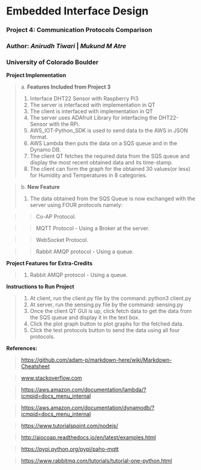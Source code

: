 # Embedded Interface Design
### Project 4: Communication Protocols Comparison
### Author: *Anirudh Tiwari*  |  *Mukund M Atre*
### University of Colorado Boulder  

**Project Implementation**  
>a. **Features Included from Project 3**
>1. Interface DHT22 Sensor with Raspberry Pi3
>2. The server is interfaced with implementation in QT
>3. The client is interfaced with implementation in QT
>4. The server uses ADAfruit Library for interfacing the DHT22-Sensor with the RPi.
>5. AWS_IOT-Python_SDK is used to send data to the AWS in JSON format.
>6. AWS Lambda then puts the data on a SQS queue and in the Dynamo DB.
>7. The client QT fetches the required data from the SQS queue and display the most recent obtained data and its time-stamp.  
>8. The client can form the graph for the obtained 30 values(or less) for Humidity and Temperatures in 8 categories.

>b. **New Feature**
>1. The data obtained from the SQS Queue is now exchanged with the server using FOUR protocols namely:

>> Co-AP Protocol.

>> MQTT Protocol - Using a Broker at the server.

>> WebSocket Protocol.

>> Rabbit AMQP protocol - Using a queue.


**Project Features for Extra-Credits**  
>1. Rabbit AMQP protocol - Using a queue.


**Instructions to Run Project**
>1. At client, run the client.py file by the command: python3 client.py
>2. At server, run the sensing.py file by the command: sensing.py
>3. Once the client QT GUI is up, click fetch data to get the data from the SQS queue and display it in the text box.
>4. Click the plot graph button to plot graphs for the fetched data.
>5. Click the test protocols button to send the data using all four protocols.


**References:**  
> https://github.com/adam-p/markdown-here/wiki/Markdown-Cheatsheet

> www.stackoverflow.com

> https://aws.amazon.com/documentation/lambda/?icmpid=docs_menu_internal

> https://aws.amazon.com/documentation/dynamodb/?icmpid=docs_menu_internal

> https://www.tutorialspoint.com/nodejs/

> http://aiocoap.readthedocs.io/en/latest/examples.html

> https://pypi.python.org/pypi/paho-mqtt

> https://www.rabbitmq.com/tutorials/tutorial-one-python.html
